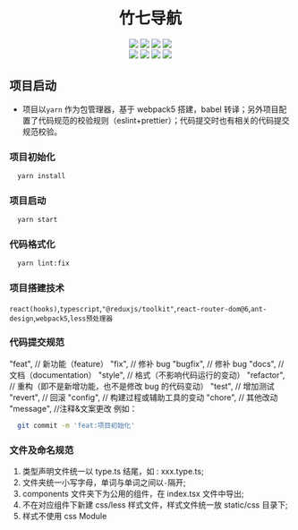 <h1 align="center">竹七导航</h1>

<div align="center">
  <img src="https://img.shields.io/badge/webpack-5.73.0-blue" style="max-width: 100%;">
  <img src="https://img.shields.io/badge/babel-7.12.1-%23eeda7c" style="max-width: 100%;">
  <img src="https://img.shields.io/badge/antd-4.21.4-blue" style="max-width: 100%;">
  <img src="https://img.shields.io/badge/reduxjs/toolkit-1.8.3-%236a43a9" style="max-width: 100%;">
</div>
<div align="center">
  <img src="https://img.shields.io/badge/React-18.2.0-%2361DAFB" style="max-width: 100%;">
  <img src="https://img.shields.io/badge/axios-0.27.2-%234c1" style="max-width: 100%;">
  <img src="https://img.shields.io/badge/typescript-4.7.4-%23294E80" style="max-width: 100%;">
  <img src="https://img.shields.io/badge/Less-4.1.3-%231d365d" style="max-width: 100%;">
</div>

## 项目启动

- 项目以`yarn` 作为包管理器，基于 webpack5 搭建，babel 转译；另外项目配置了代码规范的校验规则（eslint+prettier）；代码提交时也有相关的代码提交规范校验。

### 项目初始化

```bash
  yarn install
```

### 项目启动

```bash
  yarn start
```

### 代码格式化

```bash
  yarn lint:fix
```

### 项目搭建技术

`react(hooks)`,`typescript`,`"@reduxjs/toolkit"`,`react-router-dom@6`,`ant-design`,`webpack5`,`less预处理器`

### 代码提交规范

"feat", // 新功能（feature）
"fix", // 修补 bug
"bugfix", // 修补 bug
"docs", // 文档（documentation）
"style", // 格式（不影响代码运行的变动）
"refactor", // 重构（即不是新增功能，也不是修改 bug 的代码变动）
"test", // 增加测试
"revert", // 回滚
"config", // 构建过程或辅助工具的变动
"chore", // 其他改动
"message", //注释&文案更改
例如：

```bash
  git commit -m 'feat:项目初始化'
```

### 文件及命名规范

1. 类型声明文件统一以 type.ts 结尾，如 : xxx.type.ts;
2. 文件夹统一小写字母，单词与单词之间以`-`隔开;
3. components 文件夹下为公用的组件，在 index.tsx 文件中导出;
4. 不在对应组件下新建 css/less 样式文件，样式文件统一放 static/css 目录下;
5. 样式不使用 css Module
